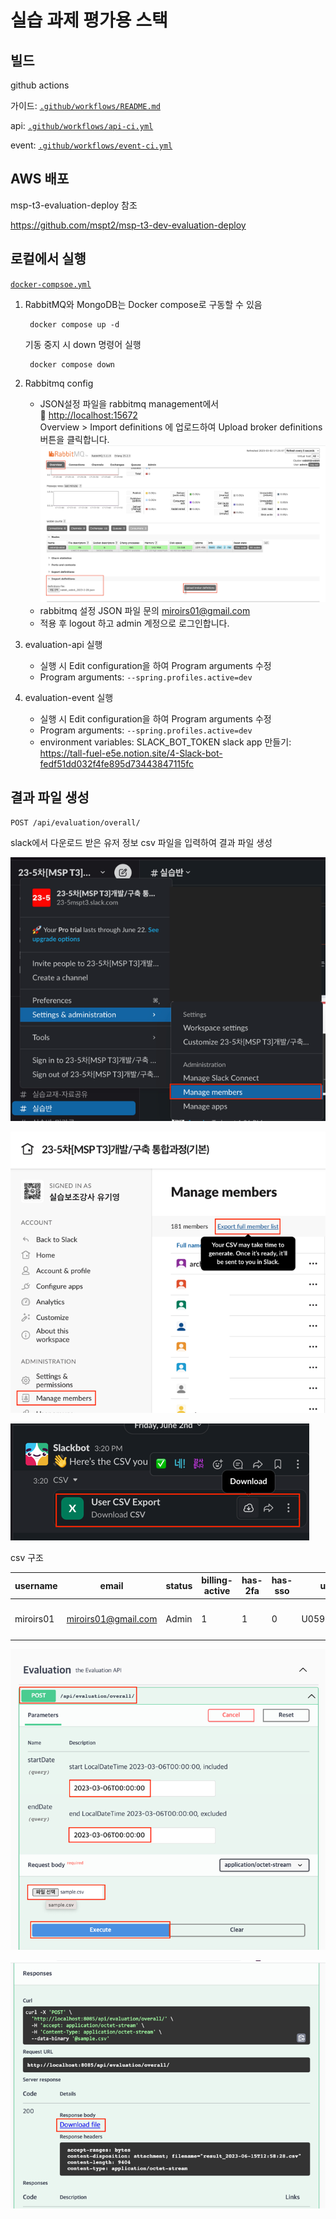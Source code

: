 # 실습 과제 평가용 스택

## 빌드

github actions

가이드: [`.github/workflows/README.md`](.github/workflows/README.md)

api: [`.github/workflows/api-ci.yml`](.github/workflows/api-ci.yml)

event: [`.github/workflows/event-ci.yml`](.github/workflows/event-ci.yml)

## AWS 배포

msp-t3-evaluation-deploy 참조

<https://github.com/mspt2/msp-t3-dev-evaluation-deploy>

## 로컬에서 실행

[`docker-compsoe.yml`](docker-compose.yml)

1. RabbitMQ와 MongoDB는 Docker compose로 구동할 수 있음

   ```shell
    docker compose up -d
   ```

   기동 중지 시 down 명령어 실행

   ```shell
    docker compose down
   ```

2. Rabbitmq config
   - JSON설정 파일을 rabbitmq management에서  
     :link: <http://localhost:15672>  </br>
     Overview > Import definitions 에 업로드하여 Upload broker definitions 버튼을 클릭합니다.
     ![rabbitmq-management](img/rabbitmq-management.png)</br>
   - rabbitmq 설정 JSON 파일 문의 [miroirs01@gmail.com](mailto:miroirs01@gmail.com)
   - 적용 후 logout 하고 admin 계정으로 로그인합니다.
3. evaluation-api 실행
   - 실행 시 Edit configuration을 하여 Program arguments 수정
   - Program arguments: ```--spring.profiles.active=dev```
4. evaluation-event 실행
   - 실행 시 Edit configuration을 하여 Program arguments 수정
   - Program arguments: ```--spring.profiles.active=dev```
   - environment variables: SLACK_BOT_TOKEN
     slack app 만들기: <https://tall-fuel-e5e.notion.site/4-Slack-bot-fedf51dd032f4fe895d73443847115fc>

## 결과 파일 생성

`POST /api/evaluation/overall/`

slack에서 다운로드 받은 유저 정보 csv 파일을 입력하여 결과 파일 생성

![manage members.png](img/manage%20members.png)

![export csv.png](img/export%20csv.png)

![download csv.png](img/download%20csv.png)

csv 구조

| username  | email               | status | billing-active | has-2fa | has-sso | userid      | fullname     | displayname  | expiration-timestamp |
|-----------|---------------------|--------|----------------|---------|---------|-------------|--------------|--------------|----------------------|
| miroirs01 | miroirs01@gmail.com | Admin  | 1              | 1       | 0       | U059H0Z4PH6 | "실습보조강사 유기영" | "실습보조강사 유기영" |                      |

![api request.png](img/api%20request.png)

![download result.png](img/download%20result.png)

